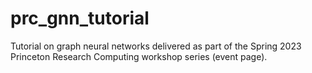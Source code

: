 # prc_gnn_tutorial

Tutorial on graph neural networks delivered as part of the Spring 2023 Princeton Research Computing workshop series (event page). 

